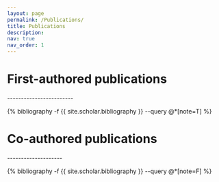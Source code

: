 ```yaml
---
layout: page
permalink: /Publications/
title: Publications
description:
nav: true
nav_order: 1
---
```

<!-- _pages/publications.md -->
<div class="publications">

<h1>First-authored publications</h1>
------------------------

{% bibliography -f {{ site.scholar.bibliography }} --query @*[note=T] %}

<h1>Co-authored publications</h1>
--------------------

{% bibliography -f {{ site.scholar.bibliography }} --query @*[note=F] %}

</div>
